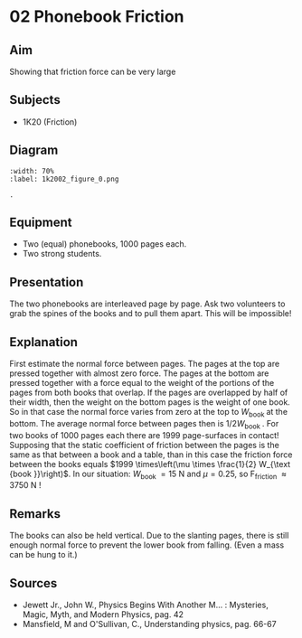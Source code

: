 # 02 Phonebook Friction 
    
  
## Aim   
 Showing that friction force can be very large    
  
## Subjects   
* 1K20 (Friction)   

## Diagram
   
```{figure} figures/figure_0.png
:width: 70%  
:label: 1k2002_figure_0.png  

. 
``` 

## Equipment
 *  Two (equal) phonebooks, 1000 pages each. 
 *  Two strong students.
     
  
## Presentation   
 The two phonebooks are interleaved page by page. Ask two volunteers to grab the spines of the books and to pull them apart. This will be impossible!    
  
## Explanation   
First estimate the normal force between pages. The pages at the top are pressed together with almost zero force. The pages at the bottom are pressed together with a force equal to the weight of the portions of the pages from both books that overlap. If the pages are overlapped by half of their width, then the weight on the bottom pages is the weight of one book. So in that case the normal force varies from zero at the top to $W_{\text {book }}$ at the bottom. The average normal force between pages then is $1 / 2 W_{\text {book }}$. For two books of 1000 pages each there are 1999 page-surfaces in contact! Supposing that the static coefficient of friction between the pages is the same as that between a book and a table, than in this case the friction force between the books equals $1999 \times\left(\mu \times \frac{1}{2} W_{\text {book }}\right)$. In our situation: $W_{\text {book }}=15 \mathrm{~N}$ and $\mu=0.25$, so $\mathrm{F}_{\text {friction }} \approx 3750 \mathrm{~N}$ !   
  
## Remarks   
The books can also be held vertical. Due to the slanting pages, there is still enough normal force to prevent the lower book from falling. (Even a mass can be hung to it.)  
  
## Sources   
- Jewett Jr., John W., Physics Begins With Another M... : Mysteries, Magic, Myth, and Modern Physics, pag. 42
- Mansfield, M and O'Sullivan, C., Understanding physics, pag. 66-67
  